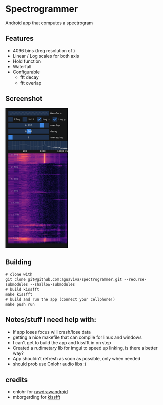 # Spectrogrammer

Android app that computes a spectrogram

## Features
- 4096 bins (freq resolution of )
- Linear / Log scales for both axis
- Hold function
- Waterfall
- Configurable 
    - fft decay
    - fft overlap


## Screenshot
<img src="Screenshot.png" alt="Screenshot" width="200"/>

## Building
```
# clone with
git clone git@github.com:aguaviva/spectrogrammer.git --recurse-submodules --shallow-submodules
# build kissfft
make kissfft
# build and run the app (connect your cellphone!)
make push run 
```

## Notes/stuff I need help with:
- If app loses focus will crash/lose data
- getting a nice makefile that can compile for linux and windows
- I can't get to build the app and kissfft in on step
- Created a rudimetary lib for imgui to speed up linking, is there a better way?
- App shouldn't refresh as soon as possible, only when needed
- should prob use Cnlohr audio libs :)

## credits
- cnlohr for [rawdrawandroid](https://github.com/cnlohr/rawdrawandroid)
- mborgerding for [kissfft](https://github.com/mborgerding/kissfft)

[def]: Screenshot.png
